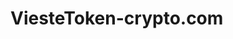 # ViesteToken-crypto.com
<!doctype html >
<html xmlns="http://www.w3.org/1999/xhtml" lang="it"
      class="">
<head>  
